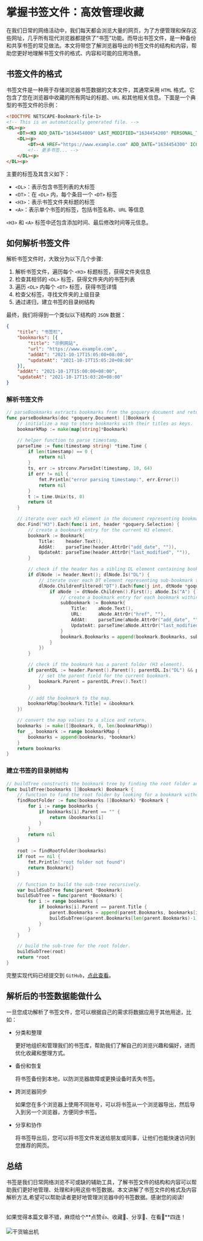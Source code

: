 # 掌握书签文件：高效管理收藏

在我们日常的网络活动中，我们每天都会浏览大量的网页，为了方便管理和保存这些网址，几乎所有现代浏览器都提供了“书签”功能。而导出书签文件，是一种备份和共享书签的常见做法。本文将带您了解浏览器导出的书签文件的结构和内容，帮助您更好地理解书签文件的格式、内容和可能的应用场景。

## 书签文件的格式

书签文件是一种用于存储浏览器书签数据的文本文件，其通常采用 `HTML` 格式。它包含了您在浏览器中收藏的所有网址的标题、`URL` 和其他相关信息。下面是一个典型的书签文件的示例：

```html
<!DOCTYPE NETSCAPE-Bookmark-file-1>
<!-- This is an automatically generated file. -->
<DL><p>
    <DT><H3 ADD_DATE="1634454000" LAST_MODIFIED="1634454200" PERSONAL_TOOLBAR_FOLDER="true">书签栏</H3>
    <DL><p>
        <DT><A HREF="https://www.example.com" ADD_DATE="1634454300" ICON="data:image/png;base64,..." LAST_MODIFIED="1634454320">示例网站</A>
        <!-- 更多书签... -->
    </DL><p>
</DL><p>
```

主要的标签及其含义如下：

- `<DL>`：表示包含书签列表的大标签
- `<DT>`：在 `<DL>` 内，每个条目一个 `<DT>` 标签
- `<H3>`：表示书签文件夹标题的标签
- `<A>`：表示单个书签的标签，包括书签名称、`URL` 等信息

`<H3>` 和 `<A>` 标签中还包含添加时间、最后修改时间等元信息。

## 如何解析书签文件

解析书签文件时，大致分为以下几个步骤:

1. 解析书签文件，遍历每个 `<H3>` 标题标签，获得文件夹信息
2. 检查其相邻的 `<DL>` 标签，获得文件夹内的书签列表
3. 遍历 `<DL>` 内每个 `<DT>` 标签，获得书签详情
4. 检查父标签，寻找文件夹的上级目录
5. 通过递归，建立书签的目录树结构

最终，我们将得到一个类似以下结构的 `JSON` 数据：

```json
{
	"title": "书签栏",
	"bookmarks": [{
		"title": "示例网站",
		"url": "https://www.example.com",
		"addAt": "2021-10-17T15:05:00+08:00",
		"updateAt": "2021-10-17T15:05:20+08:00"
	}],
	"addAt": "2021-10-17T15:00:00+08:00",
	"updateAt": "2021-10-17T15:03:20+08:00"
}
```

### 解析书签文件

```go
// parseBookmarks extracts bookmarks from the goquery document and returns a slice of bookmark entries.
func parseBookmarks(doc *goquery.Document) []Bookmark {
	// initialize a map to store bookmarks with their titles as keys.
	bookmarkMap := make(map[string]*Bookmark)

	// helper function to parse timestamp.
	parseTime := func(timestamp string) *time.Time {
		if len(timestamp) == 0 {
			return nil
		}
		ts, err := strconv.ParseInt(timestamp, 10, 64)
		if err != nil {
			fmt.Println("error parsing timestamp:", err.Error())
			return nil
		}
		t := time.Unix(ts, 0)
		return &t
	}

	// iterate over each H3 element in the document representing bookmark titles.
	doc.Find("H3").Each(func(i int, header *goquery.Selection) {
		// create a bookmark entry for the current H3 element.
		bookmark := Bookmark{
			Title:    header.Text(),
			AddAt:    parseTime(header.AttrOr("add_date", "")),
			UpdateAt: parseTime(header.AttrOr("last_modified", "")),
		}

		// check if the header has a sibling DL element containing bookmarks.
		if dlNode := header.Next(); dlNode.Is("DL") {
			// iterate over each DT element representing sub-bookmark titles.
			dlNode.ChildrenFiltered("DT").Each(func(j int, dtNode *goquery.Selection) {
				if aNode := dtNode.Children().First(); aNode.Is("A") {
					// create a bookmark entry for each bookmark within the DL element.
					subBookmark := Bookmark{
						Title:    aNode.Text(),
						URL:      aNode.AttrOr("href", ""),
						AddAt:    parseTime(aNode.AttrOr("add_date", "")),
						UpdateAt: parseTime(aNode.AttrOr("last_modified", "")),
					}
					bookmark.Bookmarks = append(bookmark.Bookmarks, subBookmark)
				}
			})
		}

		// check if the bookmark has a parent folder (H3 element).
		if parentDL := header.Parent().Parent(); parentDL.Is("DL") && parentDL.Prev().Is("H3") {
			// set the parent field for the current bookmark.
			bookmark.Parent = parentDL.Prev().Text()
		}

		// add the bookmark to the map.
		bookmarkMap[bookmark.Title] = &bookmark
	})

	// convert the map values to a slice and return.
	bookmarks := make([]Bookmark, 0, len(bookmarkMap))
	for _, bookmark := range bookmarkMap {
		bookmarks = append(bookmarks, *bookmark)
	}
	return bookmarks
}
```

### 建立书签的目录树结构

```go
// buildTree constructs the bookmark tree by finding the root folder and building the sub-trees.
func buildTree(bookmarks []Bookmark) Bookmark {
	// function to find the root folder by looking for a bookmark without a parent.
	findRootFolder := func(bookmarks []Bookmark) *Bookmark {
		for i := range bookmarks {
			if bookmarks[i].Parent == "" {
				return &bookmarks[i]
			}
		}
		return nil
	}

	root := findRootFolder(bookmarks)
	if root == nil {
		fmt.Println("root folder not found")
		return Bookmark{}
	}

	// function to build the sub-tree recursively.
	var buildSubTree func(parent *Bookmark)
	buildSubTree = func(parent *Bookmark) {
		for i := range bookmarks {
			if bookmarks[i].Parent == parent.Title {
				parent.Bookmarks = append(parent.Bookmarks, bookmarks[i])
				buildSubTree(&parent.Bookmarks[len(parent.Bookmarks)-1])
			}
		}
	}

	// build the sub-tree for the root folder.
	buildSubTree(root)
	return *root
}
```

完整实现代码已经提交到 `GitHub`，[点此查看](https://github.com/2hangpeng/parse-bookmarks/blob/main/parse-bookmarks.go)。

## 解析后的书签数据能做什么

一旦您成功解析了书签文件，您可以根据自己的需求将数据应用于其他用途，比如：

- 分类和整理

   更好地组织和管理我们的书签库，帮助我们了解自己的浏览兴趣和偏好，进而优化收藏和整理方式。

- 备份和恢复

   将书签备份到本地，以防浏览器故障或更换设备时丢失书签。

- 跨浏览器同步

   如果您在多个浏览器上使用不同账号，可以将书签从一个浏览器导出，然后导入到另一个浏览器，方便同步书签。

- 分享和协作

   将书签导出后，您可以将书签文件发送给朋友或同事，让他们也能快速访问到您推荐的网页。

## 总结

书签是我们日常网络浏览不可或缺的辅助工具，了解书签文件的结构和内容可以帮助我们更好地管理、处理和利用这些书签数据。本文讲解了书签文件的格式及内容解析方法,希望可以帮助读者更好地管理浏览器中的书签数据。感谢您的阅读!

######

如果觉得本篇文章不错，麻烦给个**点赞👍、收藏🌟、分享👊、在看👀**四连！

![干货输出机](https://file.zhangpeng.site/wechat/qrcode.jpg)

